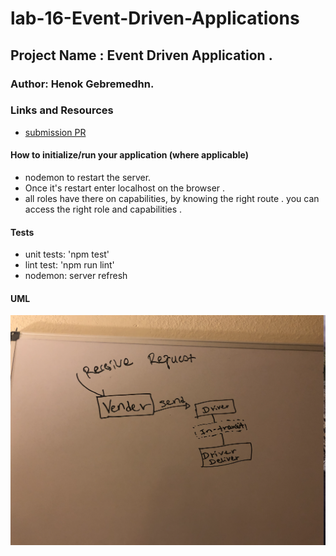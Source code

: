 # lab-16-Event-Driven-Applications

## Project Name : Event Driven Application .

### Author: Henok Gebremedhn.

### Links and Resources

- [submission PR]()

#### How to initialize/run your application (where applicable)

- nodemon to restart the server.
- Once it's restart enter localhost on the browser .
- all roles have there on capabilities, by knowing the right route . you can access the right role and capabilities .

#### Tests

- unit tests: 'npm test'
- lint test: 'npm run lint'
- nodemon: server refresh

#### UML

![UML Diagram](./assets/images/event-driven.jpg)
